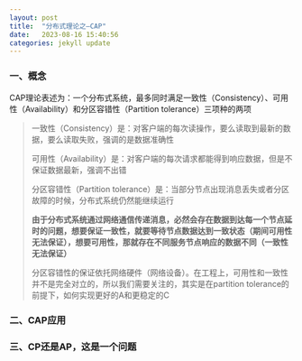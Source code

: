 ```yaml
---
layout: post
title:  "分布式理论之—CAP"
date:   2023-08-16 15:40:56
categories: jekyll update
---
```


### 一、概念
CAP理论表述为：一个分布式系统，最多同时满足一致性（Consistency）、可用性（Availability）和分区容错性（Partition tolerance）三项种的两项

> 一致性（Consistency）是：对客户端的每次读操作，要么读取到最新的数据，要么读取失败，强调的是数据准确性
>
> 可用性（Availability）是：对客户端的每次请求都能得到响应数据，但是不保证数据最新，强调不出错
>
> 分区容错性（Partition tolerance）是：当部分节点出现消息丢失或者分区故障的时候，分布式系统仍然能继续运行
> 
>**由于分布式系统通过网络通信传递消息，必然会存在数据到达每一个节点延时的问题，想要保证一致性，就要等待节点数据达到一致状态（期间可用性无法保证），想要可用性，那就存在不同服务节点响应的数据不同（一致性无法保证）**
>
> 分区容错性的保证依托网络硬件（网络设备）。在工程上，可用性和一致性并不是完全对立的，所以我们需要关注的，其实是在partition tolerance的前提下，如何实现更好的A和更稳定的C
>

### 二、CAP应用




### 三、CP还是AP，这是一个问题
